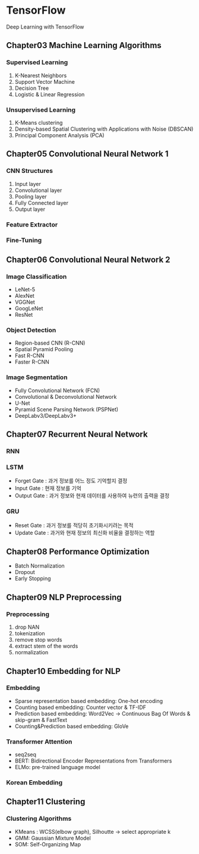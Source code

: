 # TensorFlow
Deep Learning with TensorFlow

## Chapter03 Machine Learning Algorithms

### Supervised Learning
1. K-Nearest Neighbors
2. Support Vector Machine
3. Decision Tree
4. Logistic & Linear Regression

### Unsupervised Learning
1. K-Means clustering
2. Density-based Spatial Clustering with Applications with Noise (DBSCAN)
3. Principal Component Analysis (PCA)

## Chapter05 Convolutional Neural Network 1

### CNN Structures
1. Input layer
2. Convolutional layer
3. Pooling layer
4. Fully Connected layer
5. Output layer

### Feature Extractor

### Fine-Tuning

## Chapter06 Convolutional Neural Network 2

### Image Classification
- LeNet-5
- AlexNet
- VGGNet
- GoogLeNet
- ResNet

### Object Detection
- Region-based CNN (R-CNN)
- Spatial Pyramid Pooling
- Fast R-CNN
- Faster R-CNN

### Image Segmentation
- Fully Convolutional Network (FCN)
- Convolutional & Deconvolutional Network
- U-Net
- Pyramid Scene Parsing Network (PSPNet)
- DeepLabv3/DeepLabv3+

## Chapter07 Recurrent Neural Network

### RNN

### LSTM
- Forget Gate : 과거 정보를 어느 정도 기억할지 결정
- Input  Gate : 현재 정보를 기억
- Output Gate : 과거 정보와 현재 데이터를 사용하여 뉴련의 출력을 결정

### GRU
- Reset  Gate : 과거 정보를 적당히 초기화시키려는 목적
- Update Gate : 과거와 현재 정보의 최신화 비율을 결정하는 역할

## Chapter08 Performance Optimization

- Batch Normalization
- Dropout
- Early Stopping

## Chapter09 NLP Preprocessing

### Preprocessing
1. drop NAN
2. tokenization
3. remove stop words
4. extract stem of the words
5. normalization

## Chapter10 Embedding for NLP

### Embedding
- Sparse representation based embedding: One-hot encoding
- Counting based embedding: Counter vector & TF-IDF
- Prediction based embedding: Word2Vec -> Continuous Bag Of Words & skip-gram & FastText
- Counting&Prediction based embedding: GloVe

### Transformer Attention
- seq2seq
- BERT: Bidirectional Encoder Representations from Transformers
- ELMo: pre-trained language model

### Korean Embedding

## Chapter11 Clustering

### Clustering Algorithms
- KMeans : WCSS(elbow graph), Silhoutte -> select appropriate k
- GMM: Gaussian Mixture Model
- SOM: Self-Organizing Map